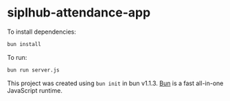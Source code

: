 # siplhub-attendance-app

To install dependencies:

```bash
bun install
```

To run:

```bash
bun run server.js
```

This project was created using `bun init` in bun v1.1.3. [Bun](https://bun.sh) is a fast all-in-one JavaScript runtime.
